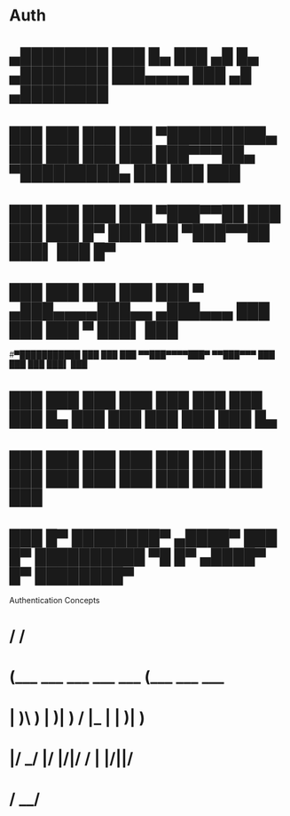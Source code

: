 # Auth
#   ▄████████ ███    █▄      ███        ▄█    █▄       ▄████████ ███▄▄▄▄       ███      ▄█   ▄████████ 
#  ███    ███ ███    ███ ▀█████████▄   ███    ███     ███    ███ ███▀▀▀██▄ ▀█████████▄ ███  ███    ███ 
#  ███    ███ ███    ███    ▀███▀▀██   ███    ███     ███    █▀  ███   ███    ▀███▀▀██ ███▌ ███    █▀  
#  ███    ███ ███    ███     ███   ▀  ▄███▄▄▄▄███▄▄  ▄███▄▄▄     ███   ███     ███   ▀ ███▌ ███        
#▀███████████ ███    ███     ███     ▀▀███▀▀▀▀███▀  ▀▀███▀▀▀     ███   ███     ███     ███▌ ███        
#  ███    ███ ███    ███     ███       ███    ███     ███    █▄  ███   ███     ███     ███  ███    █▄  
#  ███    ███ ███    ███     ███       ███    ███     ███    ███ ███   ███     ███     ███  ███    ███ 
#  ███    █▀  ████████▀     ▄████▀     ███    █▀      ██████████  ▀█   █▀     ▄████▀   █▀   ████████▀  

Authentication Concepts

#                                                        
#      /                                  /             
#     (___            ___  ___  ___  ___ (___  ___  ___ 
#     |   )\   )     |   )|   ) __/ |___ |    |   )|   )
#     |__/  \_/      |__/ |__/|/__   __/ |__  |__/||__/ 
#            /       __/  
